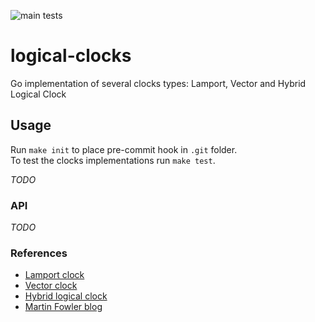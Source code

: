 ![main tests](https://github.com/gasparian/logical-clocks/actions/workflows/test.yml/badge.svg?branch=main)

# logical-clocks  
Go implementation of several clocks types: Lamport, Vector and Hybrid Logical Clock  

## Usage  
Run `make init` to place pre-commit hook in `.git` folder.  
To test the clocks implementations run `make test`.  

*TODO*  

### API  
*TODO*  

### References  
 - [Lamport clock](https://lamport.azurewebsites.net/pubs/time-clocks.pdf)  
 - [Vector clock](https://fileadmin.cs.lth.se/cs/Personal/Amr_Ergawy/dist-algos-papers/4.pdf)  
 - [Hybrid logical clock](https://cse.buffalo.edu/tech-reports/2014-04.pdf)  
 - [Martin Fowler blog](https://martinfowler.com/articles/patterns-of-distributed-systems/hybrid-clock.html)  
